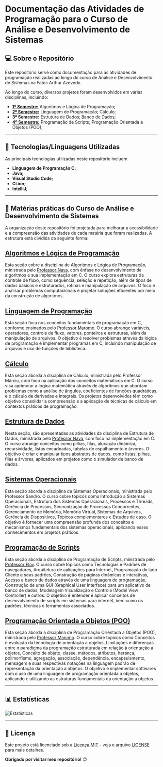 # Documentação das Atividades de Programação para o Curso de Análise e Desenvolvimento de Sistemas

## 💻 Sobre o Repositório
Este repositório serve como documentação para as atividades de programação realizadas ao longo do curso de Análise e Desenvolvimento de Sistemas na Fatec Arthur Azevedo.

Ao longo do curso, diversos projetos foram desenvolvidos em várias disciplinas, incluindo:
- **[1º Semestre:](https://github.com/FernaandoJr/fatec-system-analisys-development/tree/main/1%C2%B0%20Semestre)** Algoritmos e Lógica de Programação;
- **[2º Semestre:](https://github.com/FernaandoJr/fatec-system-analisys-development/tree/main/2%C2%B0%20Semestre)** Linguagem de Programação; Cálculo;
- **[3º Semestre:](https://github.com/FernaandoJr/fatec-system-analisys-development/tree/main/3%C2%B0%20Semestre)** Estrutura de Dados; Banco de Dados;
- **[4º Semestre:](https://github.com/FernaandoJr/fatec-system-analisys-development/tree/main/4%C2%B0%20Semestre)** Programação de Scripts; Programação Orientada a Objetos (POO);

<hr/>

## 🚀 Tecnologias/Linguagens Utilizadas
As principais tecnologias utilizadas neste repositório incluem:
- **Linguagem de Programação C;**
- **Java;**
- **Visual Studio Code;**
- **CLion;**
- **IntelliJ;**
<hr/>

## 📂 Matérias práticas do Curso de Análise e Desenvolvimento de Sistemas

A organização deste repositório foi projetada para melhorar a acessibilidade e a compreensão das atividades de cada matéria que foram realizadas. A estrutura está dividida da seguinte forma:

## [Algoritmos e Lógica de Programação](https://github.com/FernaandoJr/fatec-system-analisys-development/tree/main/1%C2%B0%20Semestre/Algoritmos%20e%20L%C3%B3gica%20de%20Programa%C3%A7%C3%A3o)
Esta seção cobre a disciplina de Algoritmos e Lógica de Programação, ministrada pelo [Professor Nava](https://github.com/marcosnava), com ênfase no desenvolvimento de algoritmos e sua implementação em C. O curso explora estruturas de controle de fluxo, como sequência, seleção e repetição, além de tipos de dados básicos e estruturados, rotinas e manipulação de arquivos. O foco é analisar problemas computacionais e projetar soluções eficientes por meio da construção de algoritmos.

## [Linguagem de Programação](https://github.com/FernaandoJr/fatec-system-analisys-development/tree/main/2%C2%B0%20Semestre/Linguagem%20de%20Programa%C3%A7%C3%A3o)
Esta seção foca nos conceitos fundamentais de programação em C, conforme ensinados pelo [Professor Maromo](https://github.com/maromo71). O curso abrange variáveis, operadores, controle de fluxo, vetores, ponteiros e estruturas, além da manipulação de arquivos. O objetivo é resolver problemas através da lógica de programação e implementar programas em C, incluindo manipulação de arquivos e uso de funções de biblioteca.

## [Cálculo](https://github.com/FernaandoJr/fatec-system-analisys-development/tree/main/2%C2%B0%20Semestre/C%C3%A1lculo)
Esta seção aborda a disciplina de Cálculo, ministrada pelo Professor Márcio, com foco na aplicação dos conceitos matemáticos em C. O curso visa aprimorar a lógica matemática através de algoritmos que abordam problemas como a análise de ângulos, coeficientes de funções quadráticas, e o cálculo de derivadas e integrais. Os projetos desenvolvidos têm como objetivo consolidar a compreensão e a aplicação de técnicas de cálculo em contextos práticos de programação.

## [Estrutura de Dados](https://github.com/FernaandoJr/fatec-system-analisys-development/tree/main/3%C2%B0%20Semestre/Estruturas%20de%20Dados)
Nesta seção, são apresentadas as atividades da disciplina de Estrutura de Dados, ministrada pelo [Professor Nava](https://github.com/marcosnava), com foco na implementação em C. O curso abrange conceitos como pilhas, filas, alocação dinâmica, recursividade, listas encadeadas, tabelas de espalhamento e árvores. O objetivo é criar e manipular tipos abstratos de dados, como listas, pilhas, filas e árvores, aplicados em projetos como o simulador de banco de dados.

## [Sistemas Operacionais](https://github.com/FernaandoJr/fatec-system-analisys-development/tree/main/3%C2%B0%20Semestre/Sistemas%20Operacionais)
Esta seção aborda a disciplina de Sistemas Operacionais, ministrada pelo Professor Sandro. O curso cobre tópicos como Introdução a Sistemas Operacionais, Estrutura dos Sistemas Operacionais, Processos e Threads, Gerência de Processos, Sincronização de Processos Concorrentes, Gerenciamento de Memória, Memória Virtual, Sistemas de Arquivos, Gerência de Dispositivos, Tópicos complementares e Estudos de caso. O objetivo é fornecer uma compreensão profunda dos conceitos e mecanismos fundamentais dos sistemas operacionais, aplicando esses conhecimentos em projetos práticos.

## [Programação de Scripts](https://github.com/FernaandoJr/fatec-system-analisys-development/tree/main/4%C2%B0%20Semestre/Programa%C3%A7%C3%A3o%20de%20Scripts)
Esta seção aborda a disciplina de Programação de Scripts, ministrada pelo [Professor Eloy](https://github.com/JuniorEloy). O curso cobre tópicos como Tecnologias e Padrões de navegadores, Arquitetura de aplicações para Internet, Programação do lado Cliente e seus padrões, Construção de páginas dinâmicas e interativas, Acesso a banco de dados através de uma linguagem de programação, Construção de uma GUI (Graphical User Interface) para um aplicativo de banco de dados, Modelagem Visualização e Controle (Model View Controller) e outros. O objetivo é entender e aplicar conceitos de desenvolvimento de scripts em sistemas para internet, bem como os padrões, técnicas e ferramentas associados.

## [Programação Orientada a Objetos (POO)](https://github.com/FernaandoJr/fatec-system-analisys-development/tree/main/4%C2%B0%20Semestre/Programa%C3%A7%C3%A3o%20Orientada%20a%20Objetos)
Esta seção aborda a disciplina de Programação Orientada a Objetos (POO), ministrada pelo [Professor Maromo](https://github.com/maromo71). O curso cobre tópicos como Conceitos e evolução da tecnologia de orientação a objetos, Limitações e diferenças entre o paradigma da programação estruturada em relação à orientação a objetos, Conceito de objeto, classe, métodos, atributos, herança, polimorfismo, agregação, associação, dependência, encapsulamento, mensagem e suas respectivas notações na linguagem padrão de representação da orientação a objetos. O objetivo é implementar softwares com o uso de uma linguagem de programação orientada a objetos, aplicando e utilizando as estruturas fundamentais da orientação a objetos.

<hr/>

## 📊 Estatísticas
![Estatísticas](https://repobeats.axiom.co/api/embed/baa36f53e680dceddf5f098d5805a781cd414896.svg "Repobeats analytics image")


<hr/>

## 📄 Licença
Este projeto está licenciado sob a [Licença MIT](LICENSE) - veja o arquivo [LICENSE](LICENSE) para mais detalhes.


**Obrigado por visitar meu repositório!** 😊
